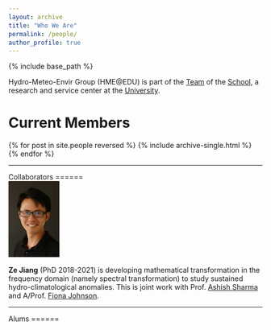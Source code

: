 ```yaml
---
layout: archive
title: "Who We Are"
permalink: /people/
author_profile: true
---
```


{% include base_path %}

Hydro-Meteo-Envir Group (HME@EDU) is part of the [Team]() of the [School](), a research and service center at the [University]().

Current Members
======

{% for post in site.people reversed %}
  {% include archive-single.html %}
{% endfor %}

<hr> 
Collaborators
======
<div><img src='/images/profile.jpg' style='height: 20%; width: 20%; object-fit: contain'/></div>

**Ze Jiang** (PhD 2018-2021) is developing mathematical transformation in the frequency domain (namely spectral transformation) to study sustained hydro-climatological anomalies. This is joint work with Prof. [Ashish Sharma](https://scholar.google.com.au/citations?user=C_9ndbcAAAAJ&hl=en) and A/Prof. [Fiona Johnson](https://scholar.google.com.au/citations?user=PYu5v4YAAAAJ&hl=en).

<hr> 
Alums
======


